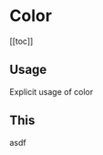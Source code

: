 # Color <Badge text="in-progress" type="warning" vertical="middle" /> <Badge text="r3.1.0" type="info" vertical="middle" />

[[toc]]

## Usage

Explicit usage of color

## This

asdf
